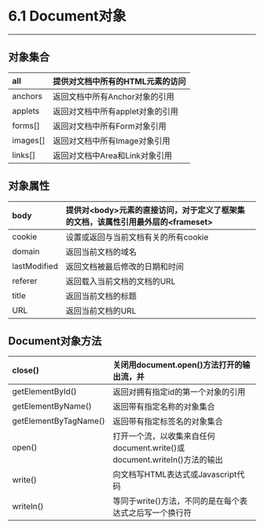 # 6.1 Document对象

---

## 对象集合

| all | 提供对文档中所有的HTML元素的访问 |
| :--- | :--- |
| anchors | 返回文档中所有Anchor对象的引用 |
| applets | 返回对文档中所有applet对象的引用 |
| forms\[\] | 返回对文档中所有Form对象引用 |
| images\[\] | 返回对文档中所有Image对象引用 |
| links\[\] | 返回对文档中Area和Link对象引用 |

## 对象属性

| body | 提供对&lt;body&gt;元素的直接访问，对于定义了框架集的文档，该属性引用最外层的&lt;frameset&gt; |
| :--- | :--- |
| cookie | 设置或返回与当前文档有关的所有cookie |
| domain | 返回当前文档的域名 |
| lastModified | 返回文档被最后修改的日期和时间 |
| referer | 返回载入当前文档的文档的URL |
| title | 返回当前文档的标题 |
| URL | 返回当前文档的URL |

## Document对象方法

| close\(\) | 关闭用document.open\(\)方法打开的输出流，并 |
| :--- | :--- |
| getElementById\(\) | 返回对拥有指定id的第一个对象的引用 |
| getElementByName\(\) | 返回带有指定名称的对象集合 |
| getElementByTagName\(\) | 返回带有指定标签名的对象集合 |
| open\(\) | 打开一个流，以收集来自任何document.write\(\)或document.writeIn\(\)方法的输出 |
| write\(\) | 向文档写HTML表达式或Javascript代码 |
| writeIn\(\) | 等同于write\(\)方法，不同的是在每个表达式之后写一个换行符 |




